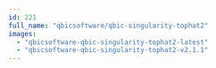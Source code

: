 ```yaml
---
id: 221
full_name: "qbicsoftware/qbic-singularity-tophat2"
images: 
  - "qbicsoftware-qbic-singularity-tophat2-latest"
  - "qbicsoftware-qbic-singularity-tophat2-v2.1.1"
---
```

